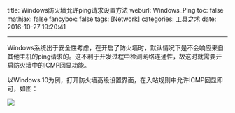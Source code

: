 title: Windows防火墙允许ping请求设置方法
weburl: Windows_Ping
toc: false
mathjax: false
fancybox: false
tags: [Network]
categories: 工具之术
date: 2016-10-27 19:20:41

---

Windows系统出于安全性考虑，在开启了防火墙时，默认情况下是不会响应来自其他主机的ping请求的。这不利于开发过程中检测网络连通性，故这时就需要开启防火墙中的ICMP回显功能。

<!--more-->

以Windows 10为例，打开防火墙高级设置界面，在入站规则中允许ICMP回显即可，如图：

![](https://img.gaomf.cn/20161027191757.png)